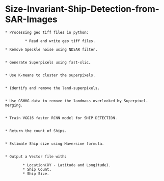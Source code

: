 # Size-Invariant-Ship-Detection-from-SAR-Images

	* Processing geo tiff files in python:

			 * Read and write geo tiff files.
		
	* Remove Speckle noise using NDSAR filter.


	* Generate Superpixels using fast-slic.


	* Use K-means to cluster the superpixels.


	* Identify and remove the land-superpixels.


	* Use GSHHG data to remove the landmass overlooked by Superpixel-merging.


	* Train VGG16 faster RCNN model for SHIP DETECTION.


	* Return the count of Ships.


	* Estimate Ship size using Haversine formula.


	* Output a Vector file with:

			* Location(XY - Latitude and Longitude).
			* Ship Count.
			* Ship Size.
		